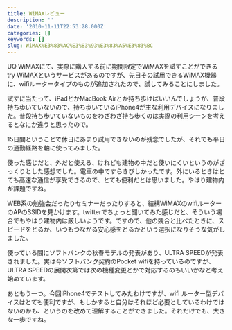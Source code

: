 ```yaml
---
title: WiMAXレビュー
description: ''
date: '2010-11-11T22:53:28.000Z'
categories: []
keywords: []
slug: WiMAX%E3%83%AC%E3%83%93%E3%83%A5%E3%83%BC
---
```

UQ WiMAXにて、実際に購入する前に期間限定でWiMAXを試すことができるtry WiMAXというサービスがあるのですが、先日その試用できるWiMAX機器に、wifiルータータイプのものが追加されたので、試してみることにしました。

試すに当たって、iPadとかMacBook Airとか持ち歩けばいいんでしょうが、普段持ち歩いていないので、持ち歩いているiPhone4が主な利用デバイスになりました。普段持ち歩いていないものをわざわざ持ち歩くのは実際の利用シーンを考えるとなにか違うと思ったので。

15日間ということで休日にあまり試用できないのが残念でしたが、それでも平日の通勤経路を軸に使ってみました。

使った感じだと、外だと使える、けれども建物の中だと使いにくいというのがざっくりとした感想でした。電車の中ですらきびしかったです。外にいるときはとても高速な通信が享受できるので、とても便利だとは思いました。やはり建物内が課題ですね。

WEB系の勉強会だったりセミナーだったりすると、結構WiMAXのwifiルーターのAPのSSIDを見かけます。twitterでちょっと聞いてみた感じだと、そういう場合でもやはり建物内は厳しいようです。ですので、他の競合と比べたときに、スピードをとるか、いつもつながる安心感をとるかという選択になりそうな気がしました。

使っている間にソフトバンクの秋春モデルの発表があり、ULTRA SPEEDが発表されました。実は今ソフトバンク契約のPocket wifiを持っているのですが、ULTRA SPEEDの展開次第では次の機種変更とかで対応するのもいいかなと考え始めています。

あともう一つ。今回iPhone4でテストしてみたわけですが、wifi ルーター型デバイスはとても便利ですが、もしかすると自分はそれほど必要としているわけではないのかも、というのを改めて理解することができました。それだけでも、大きな一歩ですね。